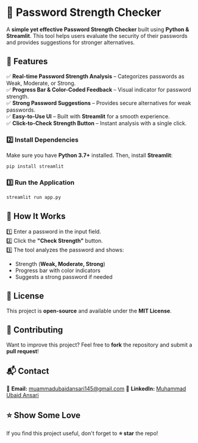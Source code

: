 # 🔐 Password Strength Checker

A **simple yet effective Password Strength Checker** built using **Python & Streamlit**. 
This tool helps users evaluate the security of their passwords and provides suggestions for stronger alternatives.

## 🚀 Features  
✅ **Real-time Password Strength Analysis** – Categorizes passwords as Weak, Moderate, or Strong.  
✅ **Progress Bar & Color-Coded Feedback** – Visual indicator for password strength.  
✅ **Strong Password Suggestions** – Provides secure alternatives for weak passwords.  
✅ **Easy-to-Use UI** – Built with **Streamlit** for a smooth experience.  
✅ **Click-to-Check Strength Button** – Instant analysis with a single click.  



### 2️⃣ Install Dependencies  
Make sure you have **Python 3.7+** installed. Then, install **Streamlit**:  
```bash
pip install streamlit
```

### 3️⃣ Run the Application  
```bash
streamlit run app.py
```

## 🎯 How It Works  
1️⃣ Enter a password in the input field.  
2️⃣ Click the **"Check Strength"** button.  
3️⃣ The tool analyzes the password and shows:  
   - Strength (**Weak, Moderate, Strong**)  
   - Progress bar with color indicators  
   - Suggests a strong password if needed  


## 📜 License  
This project is **open-source** and available under the **MIT License**.  

## 🤝 Contributing  
Want to improve this project? Feel free to **fork** the repository and submit a **pull request**!  

## 📬 Contact  
📧 **Email:** muammadubaidansari145@gmail.com
🔗 **LinkedIn:** [Muhammad Ubaid Ansari](https://www.linkedin.com/in/muhammad-ubaid-ansari-8207332ba/)  

## ⭐ Show Some Love  
If you find this project useful, don't forget to **⭐ star** the repo!  
